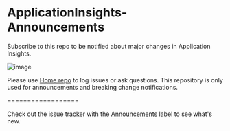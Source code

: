 # ApplicationInsights-Announcements
Subscribe to this repo to be notified about major changes in Application Insights.

![image](https://cloud.githubusercontent.com/assets/202643/7099148/d5b091f8-dfa1-11e4-8d13-c0195714f31e.png)

Please use [Home repo](https://github.com/microsoft/ApplicationInsights-Home) to log issues or ask questions. This repository is only used for announcements and breaking change notifications.

==================

Check out the issue tracker with the [Announcements](https://github.com/Microsoft/ApplicationInsights-Announcements/labels/Announcement) label to see what's new.
